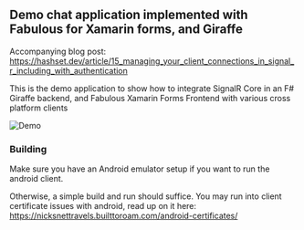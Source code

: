 ## Demo chat application implemented with Fabulous for Xamarin forms, and Giraffe

Accompanying blog post: https://hashset.dev/article/15_managing_your_client_connections_in_signal_r_including_with_authentication

This is the demo application to show how to integrate SignalR Core in an F# Giraffe backend, and Fabulous Xamarin Forms Frontend with various cross platform clients

![Demo](./Demo.gif)


### Building

Make sure you have an Android emulator setup if you want to run the android client.

Otherwise, a simple build and run should suffice. You may run into client certificate issues with android, read up on it here: https://nicksnettravels.builttoroam.com/android-certificates/

